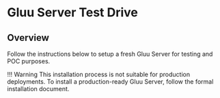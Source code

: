 # Gluu Server Test Drive  

## Overview

Follow the instructions below to setup a fresh Gluu Server for testing and POC purposes. 

!!! Warning
    This installation process is not suitable for production deployments. To install a production-ready Gluu Server, follow the formal installation document. 
    
